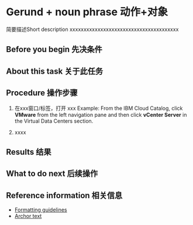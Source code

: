 # Gerund + noun phrase  动作+对象

<!---
标题需为动词开头，如“新建模板”,有关task的命名，参考： http://wiki.envisioncn.com/display/ENSUPPORT/3+-+How-to
-->

简要描述Short description xxxxxxxxxxxxxxxxxxxxxxxxxxxxxxxxxxxxxxx
<!---
简要描述需说明为什么要做这个操作，做这个操作可以帮用户达到什么目的。比如：
EnOS™为常见能源设备与实体提供了预先定义的数据模型，如没有符合你的设备的预定义模型，可新增客制化数据模型。
-->

## Before you begin 先决条件
<!---
可选，描述做这个task之间你需要具备什么条件，比如你需要已经完全Task A。那么此时你需要link到Task A对应的topic。
-->

## About this task 关于此任务
<!---
可选，描述做这个task的大概过程，让用户有个概念自己即将要做什么事情。简单task可忽略，复杂task必须要让用户对接下来发生的事情有心理预期。如果是一个例子来描述一个任务，可以这么写：
该操作步骤通过一个例子展示如何xxx，xxx，xxx，从而xxxx。
该例子基于以下假设（描述这个例子，例子中值得设定）
- ddd
- sss
- fff
-->

## Procedure 操作步骤

1. 在xxx窗口/标签，打开 xxx
Example: From the IBM Cloud Catalog, click **VMware** from the left navigation pane and then click **vCenter Server** in the Virtual Data Centers section.
<!---
有关界面元素引用的样式，参考wiki： http://wiki.envisioncn.com/pages/viewpage.action?pageId=7531640
-->

2. xxxx


## Results 结果
<!---
可选，描述完成procedure以后的正确结果，以及如何verify结果正确。简单task可省略该部分
-->

## What to do next 后续操作
<!---
可选，若该操作结束通常伴有下一操作，则简要描述后续操作，并提供链接到后续操作对应的task topic
-->

## Reference information 相关信息
<!---
可选，若该操作结束通常伴有下一操作，则简要描述后续操作，并提供链接到后续操作对应的task topic
-->
- [Formatting guidelines](formatting.md)
- [Archor text](http://wiki.envisioncn.com/pages/viewpage.action?pageId=7531640)
